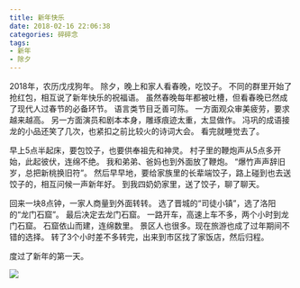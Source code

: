 ```yaml
---
title: 新年快乐
date: 2018-02-16 22:06:38
categories: 碎碎念
tags:
- 新年
- 除夕
---
```


2018年，农历戊戌狗年。
除夕，晚上和家人看春晚，吃饺子。
不同的群里开始了抢红包，相互说了新年快乐的祝福语。
虽然春晚每年都被吐槽，但看春晚已然成了现代人过春节的必备环节。
语言类节目乏善可陈。
一方面观众审美疲劳，要求越来越高。
另一方面演员和剧本本身，雕琢痕迹太重，太显做作。
冯巩的成语接龙的小品还笑了几次，也紧扣之前比较火的诗词大会。
看完就睡觉去了。

早上5点半起床，要包饺子，也要供奉祖先和神灵。
村子里的鞭炮声从5点多开始，此起彼伏，连绵不绝。
我和弟弟、爸妈也到外面放了鞭炮。
“爆竹声声辞旧岁，总把新桃换旧符”。
然后早早地，要给家族里的长辈端饺子，路上碰到也去送饺子的，相互问候一声新年好。
到我四奶奶家里，送了饺子，聊了聊天。

回来一块8点钟，一家人商量到外面转转。
选了晋城的“司徒小镇”，选了洛阳的“龙门石窟”。
最后决定去龙门石窟。
一路开车，高速上车不多，两个小时到龙门石窟。
石窟依山而建，连绵数里。
景区人也很多。现在旅游也成了过年期间不错的选择。
转了3个小时差不多转完，出来到市区找了家饭店，然后归程。

度过了新年的第一天。

![](龙门石窟.jpg)